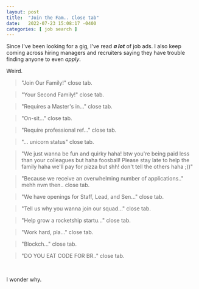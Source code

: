```yaml
---
layout: post
title:  "Join the Fam.. Close tab"
date:   2022-07-23 15:08:17 -0400
categories: [ job search ]
---
```


Since I've been looking for a gig, I've read ***a lot*** of job ads. I also keep
coming across hiring managers and recruiters saying they have trouble finding
anyone to even _apply_.

Weird.

> "Join Our Family!" close tab.

> "Your Second Family!" close tab.

> "Requires a Master's in..." close tab.

> "On-sit..." close tab.

> "Require professional ref..." close tab.

> "... unicorn status" close tab.

>"We just wanna be fun and quirky haha! btw you're being paid less than your
colleagues but haha foosball! Please stay late to help the family haha we'll pay
for pizza but shh! don't tell the others haha ;))"

>"Because we receive an overwhelming number of applications.." mehh nvm then..
close tab.

> "We have openings for Staff, Lead, and Sen..." close tab.

>"Tell us why you wanna join our squad..." close tab.

> "Help grow a rocketship startu..." close tab.

> "Work hard, pla..." close tab.

>"Blockch..." close tab.

>"DO YOU EAT CODE FOR BR.." close tab.

<br>

I wonder why.

